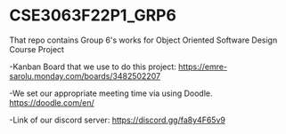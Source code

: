# CSE3063F22P1_GRP6
That repo contains Group 6's works for Object Oriented Software Design Course Project

-Kanban Board that we use to do this project:
https://emre-sarolu.monday.com/boards/3482502207

-We set our appropriate meeting time via using Doodle.
https://doodle.com/en/

-Link of our discord server:
https://discord.gg/fa8y4F65v9
